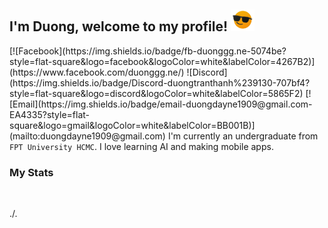 <h2>I'm Duong, welcome to my profile! <img src="./cool.gif" height="35px"></h2>
[![Facebook](https://img.shields.io/badge/fb-duonggg.ne-5074be?style=flat-square&logo=facebook&logoColor=white&labelColor=4267B2)](https://www.facebook.com/duonggg.ne/)   ![Discord](https://img.shields.io/badge/Discord-duongtranthanh%239130-707bf4?style=flat-square&logo=discord&logoColor=white&labelColor=5865F2)   [![Email](https://img.shields.io/badge/email-duongdayne1909@gmail.com-EA4335?style=flat-square&logo=gmail&logoColor=white&labelColor=BB001B)](mailto:duongdayne1909@gmail.com)
I'm currently an undergraduate from <code>FPT University HCMC</code>. I love learning AI and making mobile apps.

### My Stats
<img href="https://github-readme-stats.vercel.app/api?username=duongttr" align="center"/>

./.
